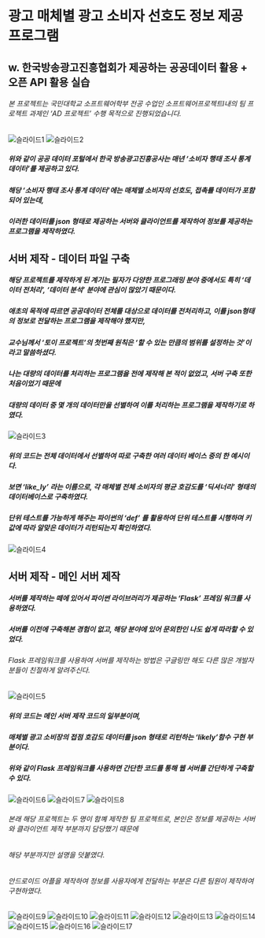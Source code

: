 광고 매체별 광고 소비자 선호도 정보 제공 프로그램
=============
w. 한국방송광고진흥협회가 제공하는 공공데이터 활용 + 오픈 API 활용 실습
-------------

###### 본 프로젝트는 국민대학교 소프트웨어학부 전공 수업인 소프트웨어프로젝트Ⅰ내의 팀 프로젝트 과제인 ‘AD 프로젝트’ 수행 목적으로 진행되었습니다.

![슬라이드1](https://user-images.githubusercontent.com/54924772/87318968-020c8d80-c564-11ea-85f7-0631215bba48.jpeg)
![슬라이드2](https://user-images.githubusercontent.com/54924772/87318975-03d65100-c564-11ea-9aa1-76aa6f2def14.jpeg)

##### 위와 같이 공공 데이터 포털에서 한국 방송광고진흥공사는 매년 ‘소비자 행태 조사 통계 데이터’를 제공하고 있다.
##### 해당 ‘소비자 행태 조사 통계 데이터’에는 매체별 소비자의 선호도, 접촉률 데이터가 포함되어 있는데,
##### 이러한 데이터를 json 형태로 제공하는 서버와 클라이언트를 제작하여 정보를 제공하는 프로그램을 제작하였다.


## 서버 제작 - 데이터 파일 구축


##### 해당 프로젝트를 제작하게 된 계기는 필자가 다양한 프로그래밍 분야 중에서도 특히 ‘데이터 전처리’, ‘데이터 분석’ 분야에 관심이 많았기 때문이다.
##### 애초의 목적에 따르면 공공데이터 전체를 대상으로 데이터를 전처리하고, 이를 json형태의 정보로 전달하는 프로그램을 제작해야 했지만, 
##### 교수님께서 ‘토이 프로젝트’의 첫번째 원칙은 ‘할 수 있는 만큼의 범위를 설정하는 것’이라고 말씀하셨다.
##### 나는 대량의 데이터를 처리하는 프로그램을 전에 제작해 본 적이 없었고, 서버 구축 또한 처음이었기 때문에 
##### 대량의 데이터 중 몇 개의 데이터만을 선별하여 이를 처리하는 프로그램을 제작하기로 하였다.

![슬라이드3](https://user-images.githubusercontent.com/54924772/87318980-05a01480-c564-11ea-9b1a-7c00b79a137f.jpeg)

##### 위의 코드는 전체 데이터에서 선별하여 따로 구축한 여러 데이터 베이스 중의 한 예시이다.
##### 보면 ‘like_ly’ 라는 이름으로, 각 매체별 전체 소비자의 평균 호감도를 ‘딕셔너리’ 형태의 데이터베이스로 구축하였다.
##### 단위 테스트를 가능하게 해주는 파이썬의 ‘def’ 를 활용하여 단위 테스트를 시행하며 키값에 따라 알맞은 데이터가 리턴되는지 확인하였다.

![슬라이드4](https://user-images.githubusercontent.com/54924772/87318983-0638ab00-c564-11ea-894b-81557947ff4d.jpeg)


## 서버 제작 - 메인 서버 제작


##### 서버를 제작하는 떼에 있어서 파이썬 라이브러리가 제공하는 ‘Flask’ 프레임 워크를 사용하였다.
##### 서버를 이전에 구축해본 경험이 없고, 해당 분야에 있어 문외한인 나도 쉽게 따라할 수 있었다.
###### Flask 프레임워크를 사용하여 서버를 제작하는 방법은 구글링만 해도 다른 많은 개발자분들이 친절하게 알려주신다.

![슬라이드5](https://user-images.githubusercontent.com/54924772/87318989-06d14180-c564-11ea-86f3-2297aa13641e.jpeg)


##### 위의 코드는 메인 서버 제작 코드의 일부분이며, 
##### 매체별 광고 소비장의 접점 호감도 데이터를 json 형태로 리턴하는 ‘likely’함수 구현 부분이다.
##### 위와 같이 Flask 프레임워크를 사용하면 간단한 코드를 통해 웹 서버를 간단하게 구축할 수 있다.

![슬라이드6](https://user-images.githubusercontent.com/54924772/87318992-0769d800-c564-11ea-8d13-1e059aa863e1.jpeg)
![슬라이드7](https://user-images.githubusercontent.com/54924772/87318996-08026e80-c564-11ea-80f0-dbb37aea9725.jpeg)
![슬라이드8](https://user-images.githubusercontent.com/54924772/87318997-089b0500-c564-11ea-8fbf-6e9391adde65.jpeg)


###### 본래 해당 프로젝트는 두 명이 함꼐 제작한 팀 프로젝트로, 본인은 정보를 제공하는 서버와 클라이언트 제작 부분까지 담당했기 때문에 
###### 해당 부분까지만 설명을 덧붙였다. 
###### 안드로이드 어플을 제작하여 정보를 사용자에게 전달하는 부분은 다른 팀원이 제작하여 구현하였다.

![슬라이드9](https://user-images.githubusercontent.com/54924772/87318998-09339b80-c564-11ea-80f9-5d02311ceafc.jpeg)
![슬라이드10](https://user-images.githubusercontent.com/54924772/87318999-09339b80-c564-11ea-903d-990caf07165e.jpeg)
![슬라이드11](https://user-images.githubusercontent.com/54924772/87319002-09cc3200-c564-11ea-8779-e46507e8fdca.jpeg)
![슬라이드12](https://user-images.githubusercontent.com/54924772/87319003-0a64c880-c564-11ea-855c-8d5e11a92c1e.jpeg)
![슬라이드13](https://user-images.githubusercontent.com/54924772/87319005-0a64c880-c564-11ea-96fd-ba6694ffcd1e.jpeg)
![슬라이드14](https://user-images.githubusercontent.com/54924772/87319006-0afd5f00-c564-11ea-8758-9a4bd2471576.jpeg)
![슬라이드15](https://user-images.githubusercontent.com/54924772/87319007-0afd5f00-c564-11ea-98f5-cb5bb773b864.jpeg)
![슬라이드16](https://user-images.githubusercontent.com/54924772/87319010-0b95f580-c564-11ea-8250-0b4db078a906.jpeg)
![슬라이드17](https://user-images.githubusercontent.com/54924772/87319012-0b95f580-c564-11ea-8de4-14d3c2942ecb.jpeg)
